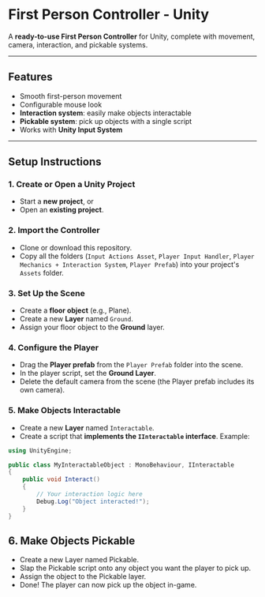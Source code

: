 # First Person Controller - Unity

A **ready-to-use First Person Controller** for Unity, complete with movement, camera, interaction, and pickable systems.

---

## Features
- Smooth first-person movement
- Configurable mouse look
- **Interaction system**: easily make objects interactable
- **Pickable system**: pick up objects with a single script
- Works with **Unity Input System**

---

## Setup Instructions

### 1. Create or Open a Unity Project
- Start a **new project**, or
- Open an **existing project**.

### 2. Import the Controller
- Clone or download this repository.
- Copy all the folders (`Input Actions Asset`, `Player Input Handler`, `Player Mechanics + Interaction System`, `Player Prefab`) into your project's `Assets` folder.

### 3. Set Up the Scene
- Create a **floor object** (e.g., Plane).
- Create a new **Layer** named `Ground`.
- Assign your floor object to the **Ground** layer.

### 4. Configure the Player
- Drag the **Player prefab** from the `Player Prefab` folder into the scene.
- In the player script, set the **Ground Layer**.
- Delete the default camera from the scene (the Player prefab includes its own camera).

### 5. Make Objects Interactable
- Create a new **Layer** named `Interactable`.
- Create a script that **implements the `IInteractable` interface**. Example:
```csharp
using UnityEngine;

public class MyInteractableObject : MonoBehaviour, IInteractable
{
    public void Interact()
    {
        // Your interaction logic here
        Debug.Log("Object interacted!");
    }
}
```
## 6. Make Objects Pickable
- Create a new Layer named Pickable.
- Slap the Pickable script onto any object you want the player to pick up.
- Assign the object to the Pickable layer.
- Done! The player can now pick up the object in-game.

